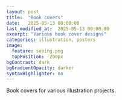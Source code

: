 ```yaml
---
layout: post
title:  "Book covers"
date:   2025-05-13 00:00:00
last_modified_at:  2025-05-13 00:00:00
excerpt: "Various book cover designs"
categories: illustration, posters
image:
  feature: seeing.png
  topPosition: -200px
bgContrast: dark
bgGradientOpacity: darker
syntaxHighlighter: no
---
```


<div class="img img--fullContainer img--10xLeading" style="background-image: url({{ site.baseurl_posts_img }}covers/seeing.png);"></div>
<div class="img img--fullContainer img--10xLeading" style="background-image: url({{ site.baseurl_posts_img }}covers/vlinders.png);"></div>

Book covers for various illustration projects.